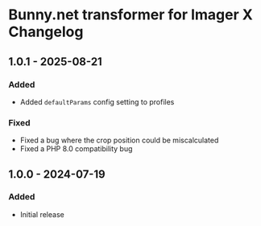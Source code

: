 # Bunny.net transformer for Imager X Changelog

## 1.0.1 - 2025-08-21

### Added
- Added `defaultParams` config setting to profiles

### Fixed
- Fixed a bug where the crop position could be miscalculated
- Fixed a PHP 8.0 compatibility bug 

## 1.0.0 - 2024-07-19

### Added
- Initial release
